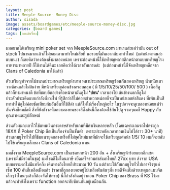 ```yaml
---
layout: post
title: Meeple Source- Money Disc
author: sisada
image: assets/boardgames/etc/meeple-source-money-disc.jpg
categories: [board games]
tags: [กบเล่าเรื่อง]
---
```

ผมอยากได้เหรียญ mini poker set จาก MeepleSource.com มานานล่ะแต่ว่ามัน out of stock ไปนานมากแล้วก็ไม่ยอมเอามาทำใหม่เสียที พอรอบนี้มันเอากลับมาทำใหม่  (แต่หน้าตาคนล่ะแบบนะ) ก็เลยคิดว่าคงต้องสั่งมาลองหน่อย เพราะก่อนหน้านี้ใช้เหรียญพลาสติกหน้าตาแบบเหรียญโรงอาหารมาหลายปี ก็ใช้งานได้ดีนะ เลยคิดว่าได้เวลาอัพเกรดล่ะ  (แต่ก่อนหน้านี้ก็จัดเหรียญเหล็กจาก Clans of Caledonia มาใช้แล้ว)

ตัวเหรียญทำจากไม้ขนาดประมาณเหรียญห้าบาท หนาประมาณเหรียญซ้อนกันสองเหรียญ น้ำหนักเบา วางซ้อนแล้วไม่ล้มง่าย มีหน้าเหรียญค่อนข้างครอบคลุม ( มี 1/5/10/25/50/100/ 500 ) เนื้อสีดูแล้วก็ทามาหนาดี ข้อที่ชอบอีกอย่างคือหน้าตามันดูไม่ **'บ่อน'** เวลาเอาไปเล่นข้างนอกก็ดูไม่ประดักประเดิดแบบกำลังตั้งวงไพ่ ที่รู้สึกว่าสีไม่ค่อยเข้าพวกหน่อยก็จะเป็นหน้าเลขห้าสีแดง ที่เพ้นเป็นสีเทาทำให้ดูไม่ค่อยชัดเทียบกับอันอื่นที่ใช้สีดำ แต่ก็ไม่ใช่เรื่องใหญ่อะไร ในรูปอาจจะดูเบลอหน่อยแต่ว่าอันจริงก็คมชัดดี สิ่งที่ยังกังวลคือความคงทนของสีซึ่งอันนี้ก็คงต้องใช้กันไปดู รวมๆผมก็ Happy กับคุณภาพและรูปลักษณ์

ส่วนตัวผมกะเอาไว้ใช้แทนเงินกระดาษสำหรับเกมที่มีค่าเงินหลายหลัก (โดยเฉพาะเกมรถไฟตระกูล 18XX ที่ Poker Chip ถือเป็นเรื่องจำเป็นขั้นต่ำ  เพราะประหยัดเวลาทอนเงินไปได้ราว 30+ นาที) ส่วนเกมยูโรทั่วไปที่ธีมแนวยุคกลางหรือที่ไม่ยุคใหม่มากที่มักจะใช้เหรียญแค่หน้า 1/5/ 10 ผมก็จะสลับไปใช้เหรียญเหล็กของ Clans of Caledonia แทน

ผมสั่งจาก MeepleSource.com เป็นเซตหกหน้า 200 อัน + สั่งเหรียญห้าร้อยแยกอีกเซต (เพราะไม่มีรวมในชุด) ผมโชคดีไม่โดนภาษี เบ็ดเสร็จรวมค่าส่งมาไทยก็ 27xx บาท ส่งจาก USA แบบธรรมดาไม่มีแทร๊คกิ้ง เดินทางถึงไทยก็ประมาณ 10 วัน แต่ถ้ากะใช้กับเกมยูโรทั่วไปเอาจริงๆแค่เซ็ท 100 อันก็เหลือเฝือแล้ว (ราคาก็ถูกลงเยอะอยู่ไปเหลือพันต้นๆมั้ง พอดีจัดเต็มด้วยเหตุผลแบบจิตเล็กๆว่าไหนๆแล้วก็ต้องจัดให้ครบ) นี่ก็กำลังคิดอยู่ว่าตอน Poker Chip ของ Brass ที่ KS ไว้มาแล้วจะทำยังไงเพราะ function ออกจะทับซ้อนกันอยู่เหมือนกัน
